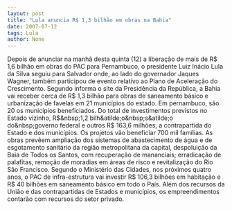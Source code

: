 ```yaml
---
layout: post
title: "Lula anuncia R$ 1,3 bilhão em obras na Bahia"
date: 2007-07-12
tags: Lula
author: None
---
```

Depois de anunciar na manh&atilde; desta quinta (12) a libera&ccedil;&atilde;o de mais de R$ 1,6 bilh&atilde;o&nbsp;em obras do PAC para Pernambuco, o&nbsp;presidente Luiz In&aacute;cio Lula da Silva seguiu para Salvador onde, ao lado do governador Jaques Wagner,&nbsp;tamb&eacute;m participou de evento relativo ao Plano de Acelera&ccedil;&atilde;o do Crescimento.
Segundo informa o site da Presid&ecirc;ncia da Rep&uacute;blica,&nbsp;a Bahia vai receber&nbsp;cerca de R$ 1,3 bilh&atilde;o para&nbsp;obras de saneamento b&aacute;sico e urbaniza&ccedil;&atilde;o de&nbsp;favelas em 21 munic&iacute;pios do estado. Em pernambuco, s&atilde;o 20 os munic&iacute;pios beneficiados.
Do total de&nbsp;investimentos previstos no Estado vizinho,&nbsp;R$&nbsp;1,2 bilh&atilde;o&nbsp;s&atilde;o do&nbsp;governo federal e outros R$ 163,6 milh&otilde;es, a contrapartida do Estado e dos&nbsp;munic&iacute;pios.&nbsp;Os projetos v&atilde;o beneficiar 700 mil fam&iacute;lias.
As obras prev&ecirc;em amplia&ccedil;&atilde;o dos sistemas de abastecimento de&nbsp;&aacute;gua e de esgotamento sanit&aacute;rio da regi&atilde;o metropolitana da&nbsp;capital, despolui&ccedil;&atilde;o da Baia de Todos os Santos, com&nbsp;recupera&ccedil;&atilde;o de mananciais; erradica&ccedil;&atilde;o de palafitas,&nbsp;remo&ccedil;&atilde;o de moradias em &aacute;reas de risco e revitaliza&ccedil;&atilde;o do&nbsp;Rio S&atilde;o Francisco.
Segundo o Minist&eacute;rio das Cidades, nos pr&oacute;ximos quatro anos,&nbsp;o PAC de infra-estrutura vai investir R$ 106,3 bilh&otilde;es em&nbsp;habita&ccedil;&atilde;o e R$ 40 bilh&otilde;es em saneamento b&aacute;sico em todo o Pa&iacute;s. Al&eacute;m dos&nbsp;recursos da Uni&atilde;o e das contrapartidas de Estados e&nbsp;munic&iacute;pios, os empreendimentos contar&atilde;o com recursos do&nbsp;setor privado.  